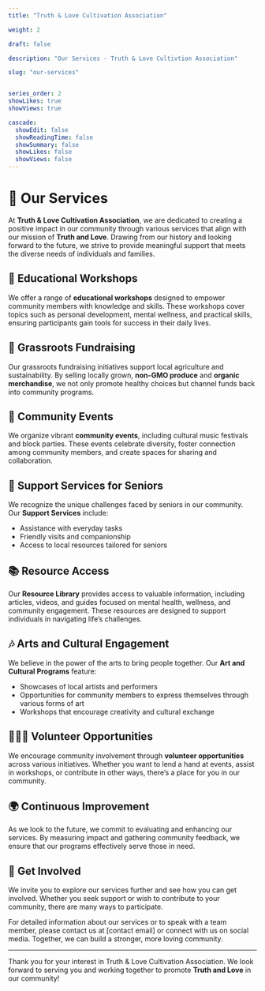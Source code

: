 ```yaml
---
title: "Truth & Love Cultivation Association"

weight: 2

draft: false

description: "Our Services - Truth & Love Cultivtion Association"

slug: "our-services"


series_order: 2
showLikes: true
showViews: true

cascade:
  showEdit: false
  showReadingTime: false
  showSummary: false
  showLikes: false
  showViews: false
---
```


# 🤝 Our Services

At **Truth & Love Cultivation Association**, we are dedicated to creating a positive impact in our community through various services that align with our mission of **Truth and Love**. Drawing from our history and looking forward to the future, we strive to provide meaningful support that meets the diverse needs of individuals and families.

## 🌟 Educational Workshops

We offer a range of **educational workshops** designed to empower community members with knowledge and skills. These workshops cover topics such as personal development, mental wellness, and practical skills, ensuring participants gain tools for success in their daily lives.

## 🌱 Grassroots Fundraising

Our grassroots fundraising initiatives support local agriculture and sustainability. By selling locally grown, **non-GMO produce** and **organic merchandise**, we not only promote healthy choices but channel funds back into community programs.

## 🎉 Community Events

We organize vibrant **community events**, including cultural music festivals and block parties. These events celebrate diversity, foster connection among community members, and create spaces for sharing and collaboration.

## 🤝 Support Services for Seniors

We recognize the unique challenges faced by seniors in our community. Our **Support Services** include:
- Assistance with everyday tasks
- Friendly visits and companionship
- Access to local resources tailored for seniors

## 📚 Resource Access

Our **Resource Library** provides access to valuable information, including articles, videos, and guides focused on mental health, wellness, and community engagement. These resources are designed to support individuals in navigating life’s challenges.

## 🎶 Arts and Cultural Engagement

We believe in the power of the arts to bring people together. Our **Art and Cultural Programs** feature:
- Showcases of local artists and performers
- Opportunities for community members to express themselves through various forms of art
- Workshops that encourage creativity and cultural exchange

## 🧑‍🤝‍🧑 Volunteer Opportunities

We encourage community involvement through **volunteer opportunities** across various initiatives. Whether you want to lend a hand at events, assist in workshops, or contribute in other ways, there’s a place for you in our community.

## 🌍 Continuous Improvement

As we look to the future, we commit to evaluating and enhancing our services. By measuring impact and gathering community feedback, we ensure that our programs effectively serve those in need.

## 💬 Get Involved

We invite you to explore our services further and see how you can get involved. Whether you seek support or wish to contribute to your community, there are many ways to participate. 

For detailed information about our services or to speak with a team member, please contact us at [contact email] or connect with us on social media. Together, we can build a stronger, more loving community.

---

Thank you for your interest in Truth & Love Cultivation Association. We look forward to serving you and working together to promote **Truth and Love** in our community!